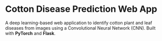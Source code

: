 # Cotton Disease Prediction Web App

A deep learning-based web application to identify cotton plant and leaf diseases from images using a Convolutional Neural Network (CNN). Built with **PyTorch** and **Flask**.